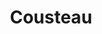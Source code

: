 ---
title: "Cousteau"
summary: "From 1998 to 2005, Cousteau was a London-based independent pop band who enjoyed considerable international success, particularly in Italy and the U.S. In August 2015, Liam McKahey and Davey Ray Moor announced their reformation under the name as CousteauX. Cousteau debuted in 1999 with a self-released, eponymous effort showcasing their silky smooth mix of Bacharach-style songwriting with modernist flourishes of groove and electronics. The brainchild of veteran songwriter and piano man Davey Ray Moor, Cousteau also included lead vocalist Liam McKahey, guitarist Robin Brown, bassist Joe Peet , and drummer Craig Vear. The debut made quite a stir in the band's London home base, and soon the independent effort was picked up by Palm. Cousteau dropped stateside in 2000, and the combo ruffled feathers with a club tour, some critical appreciation of their strong Scott Walker, Roxy Music, and Nick Cave influences, and brief radio play at adult alternative and modern rock outlets friendly to the combo's burnished sound. Cousteau returned in July 2002 with the luxurious, no less ambitious Sirena and geared up for more touring. Davey Ray Moor surprised the group at the end of its American tour in Boston by declaring his intentions to pursue his own work. After meeting with the remaining members, Liam McKahey, despite being a songwriting novice, took it upon himself to fill the compositional hole left by longtime bandleader Moor, and the group, joined by keyboard player Dan Moore, returned to the studio to record its third full-length album, Nova Scotia, for Endeavor Records. The record was released in the U.K. in 2005, but a myriad of legal technicalities prevented the group from retaining its longtime moniker. In 2006, Nova Scotia, by the newly minted Moreau, arrived nationally on Ten Little Indian Records. A year before, Moor had issued his solo debut Telepathy, and McKahey too was pursuing a side project leading to the split of Cousteau. McKahey issued solo recordings . In August of 2016 he and Moor announced the re-formation of Cousteau as CousteauX asking fans to regard the extra character in the name \"as a kiss ... and a scar.\" Its pronunciation is silent so the band’s name sounds the same. Their self-titled debut under the new moniker was issued in the fall of 2017."
image: "cousteau.jpg"
apple_music_artist_url: "https://music.apple.com/gb/artist/cousteau/2581133"
wikipedia_url: "none"
---